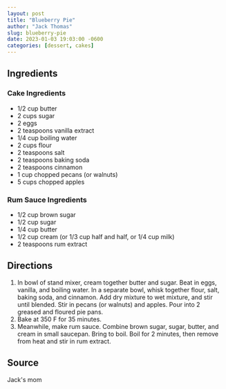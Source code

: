 ```yaml
---
layout: post
title: "Blueberry Pie"
author: "Jack Thomas"
slug: blueberry-pie
date: 2023-01-03 19:03:00 -0600
categories: [dessert, cakes]
---
```


## Ingredients

### Cake Ingredients

- 1/2 cup butter
- 2 cups sugar
- 2 eggs
- 2 teaspoons vanilla extract
- 1/4 cup boiling water
- 2 cups flour
- 2 teaspoons salt
- 2 teaspoons baking soda
- 2 teaspoons cinnamon
- 1 cup chopped pecans (or walnuts)
- 5 cups chopped apples

### Rum Sauce Ingredients

- 1/2 cup brown sugar
- 1/2 cup sugar
- 1/4 cup butter
- 1/2 cup cream (or 1/3 cup half and half, or 1/4 cup milk)
- 2 teaspoons rum extract

## Directions

1. In bowl of stand mixer, cream together butter and sugar. Beat in eggs, vanilla, and boiling water. In a separate bowl, whisk together flour, salt, baking soda, and cinnamon. Add dry mixture to wet mixture, and stir until blended. Stir in pecans (or walnuts) and apples. Pour into 2 greased and floured pie pans.
2. Bake at 350 F for 35 minutes.
3. Meanwhile, make rum sauce. Combine brown sugar, sugar, butter, and cream in small saucepan. Bring to boil. Boil for 2 minutes, then remove from heat and stir in rum extract.

## Source

Jack's mom
